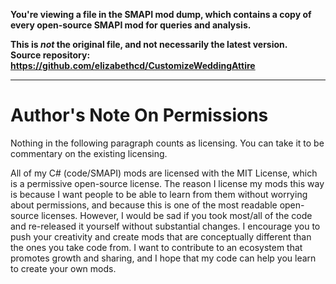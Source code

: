 **You're viewing a file in the SMAPI mod dump, which contains a copy of every open-source SMAPI mod
for queries and analysis.**

**This is _not_ the original file, and not necessarily the latest version.**  
**Source repository: https://github.com/elizabethcd/CustomizeWeddingAttire**

----

# Author's Note On Permissions

Nothing in the following paragraph counts as licensing. You can take it to be commentary on the existing licensing. 

All of my C# (code/SMAPI) mods are licensed with the MIT License, which is a permissive open-source license. The reason I license my mods this way is because I want people to be able to learn from them without worrying about permissions, and because this is one of the most readable open-source licenses. However, I would be sad if you took most/all of the code and re-released it yourself without substantial changes. I encourage you to push your creativity and create mods that are conceptually different than the ones you take code from. I want to contribute to an ecosystem that promotes growth and sharing, and I hope that my code can help you learn to create your own mods. 
